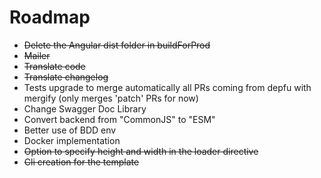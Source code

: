 # Roadmap

* ~~Delete the Angular dist folder in buildForProd~~
* ~~Mailer~~
* ~~Translate code~~
* ~~Translate changelog~~
* Tests upgrade to merge automatically all PRs coming from depfu with mergify (only merges 'patch' PRs for now)
* Change Swagger Doc Library
* Convert backend from "CommonJS" to "ESM"
* Better use of BDD env
* Docker implementation
* ~~Option to specify height and width in the loader directive~~
* ~~Cli creation for the template~~
